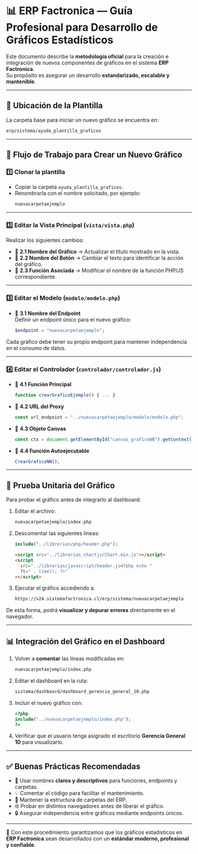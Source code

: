 # 📊 ERP Factronica — Guía Profesional para Desarrollo de Gráficos Estadísticos

Este documento describe la **metodología oficial** para la creación e integración de nuevos componentes de gráficos en el sistema **ERP Factronica**.  
Su propósito es asegurar un desarrollo **estandarizado, escalable y mantenible**.

---

## 📂 Ubicación de la Plantilla

La carpeta base para iniciar un nuevo gráfico se encuentra en:

```bash
erp/sistema/ayuda_plantilla_graficos
```

---

## 🚀 Flujo de Trabajo para Crear un Nuevo Gráfico

### 1️⃣ Clonar la plantilla

- Copiar la carpeta `ayuda_plantilla_graficos`.
- Renombrarla con el nombre solicitado, por ejemplo:
  ```bash
  nuevacarpetaejemplo
  ```

---

### 2️⃣ Editar la Vista Principal (`vista/vista.php`)

Realizar los siguientes cambios:

- 🔹 **2.1 Nombre del Gráfico** → Actualizar el título mostrado en la vista.
- 🔹 **2.2 Nombre del Botón** → Cambiar el texto para identificar la acción del gráfico.
- 🔹 **2.3 Función Asociada** → Modificar el nombre de la función PHP/JS correspondiente.

---

### 3️⃣ Editar el Modelo (`modelo/modelo.php`)

- 🔹 **3.1 Nombre del Endpoint**  
  Definir un endpoint único para el nuevo gráfico:
  ```php
  $endpoint = "nuevacarpetaejemplo";
  ```

Cada gráfico debe tener su propio endpoint para mantener independencia en el consumo de datos.

---

### 4️⃣ Editar el Controlador (`controlador/controlador.js`)

- 🔹 **4.1 Función Principal**

  ```javascript
  function crearGraficoEjemplo() { ... }
  ```

- 🔹 **4.2 URL del Proxy**

  ```javascript
  const url_endpoint = "../nuevacarpetaejemplo/modelo/modelo.php";
  ```

- 🔹 **4.3 Objeto Canvas**

  ```javascript
  const ctx = document.getElementById("canvas_graficoNN").getContext("2d");
  ```

- 🔹 **4.4 Función Autoejecutable**
  ```javascript
  CrearGraficoNN();
  ```

---

## 🧪 Prueba Unitaria del Gráfico

Para probar el gráfico antes de integrarlo al dashboard:

1. Editar el archivo:
   ```bash
   nuevacarpetaejemplo/index.php
   ```
2. Descomentar las siguientes líneas:
   ```php
   include("../librerias/php/header.php");
   ```
   ```html
   <script src="../librerias_chartjs/Chart.min.js"></script>
   <script
     src="../librerias/javascript/header.js<?php echo "
     ?t=" . time(); ?>"
   ></script>
   ```
3. Ejecutar el gráfico accediendo a:
   ```bash
   https://v24.sistemafactronica.cl/erp/sistema/nuevacarpetaejemplo
   ```

De esta forma, podrá **visualizar y depurar errores** directamente en el navegador.

---

## 📊 Integración del Gráfico en el Dashboard

1. Volver a **comentar** las líneas modificadas en:

   ```bash
   nuevacarpetaejemplo/index.php
   ```

2. Editar el dashboard en la ruta:

   ```bash
   sistema/dashboard/dashboard_gerencia_general_10.php
   ```

3. Incluir el nuevo gráfico con:

   ```php
   <?php
   include("../nuevacarpetaejemplo/index.php");
   ?>
   ```

4. Verificar que el usuario tenga asignado el escritorio **Gerencia General 10** para visualizarlo.

---

## ✅ Buenas Prácticas Recomendadas

- 📝 Usar nombres **claros y descriptivos** para funciones, endpoints y carpetas.
- 💡 Comentar el código para facilitar el mantenimiento.
- 📂 Mantener la estructura de carpetas del ERP.
- 🌐 Probar en distintos navegadores antes de liberar el gráfico.
- 🔒 Asegurar independencia entre gráficos mediante endpoints únicos.

---

📌 Con este procedimiento garantizamos que los gráficos estadísticos en **ERP Factronica** sean desarrollados con un **estándar moderno, profesional y confiable**.
